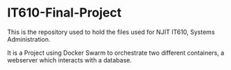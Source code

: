 # IT610-Final-Project

This is the repository used to hold the files used for NJIT IT610, Systems Administration.

It is a Project using Docker Swarm to orchestrate two different containers, a webserver which interacts with a database.
